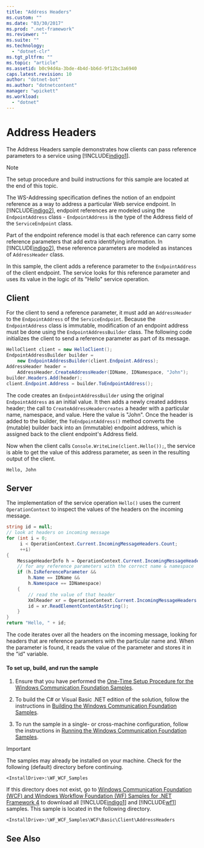 ```yaml
---
title: "Address Headers"
ms.custom: ""
ms.date: "03/30/2017"
ms.prod: ".net-framework"
ms.reviewer: ""
ms.suite: ""
ms.technology: 
  - "dotnet-clr"
ms.tgt_pltfrm: ""
ms.topic: "article"
ms.assetid: b0c94d4a-3bde-4b4d-bb6d-9f12bc3a6940
caps.latest.revision: 10
author: "dotnet-bot"
ms.author: "dotnetcontent"
manager: "wpickett"
ms.workload: 
  - "dotnet"
---
```

# Address Headers
The Address Headers sample demonstrates how clients can pass reference parameters to a service using [!INCLUDE[indigo1](../../../../includes/indigo1-md.md)].  
  
> [!NOTE]
>  The setup procedure and build instructions for this sample are located at the end of this topic.  
  
 The WS-Addressing specification defines the notion of an endpoint reference as a way to address a particular Web service endpoint. In [!INCLUDE[indigo2](../../../../includes/indigo2-md.md)], endpoint references are modeled using the `EndpointAddress` class - `EndpointAddress` is the type of the Address field of the `ServiceEndpoint` class.  
  
 Part of the endpoint reference model is that each reference can carry some reference parameters that add extra identifying information. In [!INCLUDE[indigo2](../../../../includes/indigo2-md.md)], these reference parameters are modeled as instances of `AddressHeader` class.  
  
 In this sample, the client adds a reference parameter to the `EndpointAddress` of the client endpoint. The service looks for this reference parameter and uses its value in the logic of its "Hello" service operation.  
  
## Client  
 For the client to send a reference parameter, it must add an `AddressHeader` to the `EndpointAddress` of the `ServiceEndpoint`. Because the `EndpointAddress` class is immutable, modification of an endpoint address must be done using the `EndpointAddressBuilder` class. The following code initializes the client to send a reference parameter as part of its message.  
  
```csharp   
HelloClient client = new HelloClient();  
EndpointAddressBuilder builder =   
    new EndpointAddressBuilder(client.Endpoint.Address);  
AddressHeader header =   
    AddressHeader.CreateAddressHeader(IDName, IDNamespace, "John");  
builder.Headers.Add(header);  
client.Endpoint.Address = builder.ToEndpointAddress();  
```  
  
 The code creates an `EndpointAddressBuilder` using the original `EndpointAddress` as an initial value. It then adds a newly created address header; the call to `CreateAddressHeadercreates` a header with a particular name, namespace, and value. Here the value is "John". Once the header is added to the builder, the `ToEndpointAddress()` method converts the (mutable) builder back into an (immutable) endpoint address, which is assigned back to the client endpoint's Address field.  
  
 Now when the client calls `Console.WriteLine(client.Hello());`, the service is able to get the value of this address parameter, as seen in the resulting output of the client.  
  
 `Hello, John`  
  
## Server  
 The implementation of the service operation `Hello()` uses the current `OperationContext` to inspect the values of the headers on the incoming message.  
  
```csharp   
string id = null;  
// look at headers on incoming message  
for (int i = 0;   
     i < OperationContext.Current.IncomingMessageHeaders.Count;   
     ++i)  
{  
    MessageHeaderInfo h = OperationContext.Current.IncomingMessageHeaders[i];  
    // for any reference parameters with the correct name & namespace  
    if (h.IsReferenceParameter &&   
        h.Name == IDName &&   
        h.Namespace == IDNamespace)  
    {  
        // read the value of that header  
        XmlReader xr = OperationContext.Current.IncomingMessageHeaders.GetReaderAtHeader(i);  
        id = xr.ReadElementContentAsString();  
    }  
}  
return "Hello, " + id;  
```  
  
 The code iterates over all the headers on the incoming message, looking for headers that are reference parameters with the particular name and. When the parameter is found, it reads the value of the parameter and stores it in the "id" variable.  
  
#### To set up, build, and run the sample  
  
1.  Ensure that you have performed the [One-Time Setup Procedure for the Windows Communication Foundation Samples](../../../../docs/framework/wcf/samples/one-time-setup-procedure-for-the-wcf-samples.md).  
  
2.  To build the C# or Visual Basic .NET edition of the solution, follow the instructions in [Building the Windows Communication Foundation Samples](../../../../docs/framework/wcf/samples/building-the-samples.md).  
  
3.  To run the sample in a single- or cross-machine configuration, follow the instructions in [Running the Windows Communication Foundation Samples](../../../../docs/framework/wcf/samples/running-the-samples.md).  
  
> [!IMPORTANT]
>  The samples may already be installed on your machine. Check for the following (default) directory before continuing.  
>   
>  `<InstallDrive>:\WF_WCF_Samples`  
>   
>  If this directory does not exist, go to [Windows Communication Foundation (WCF) and Windows Workflow Foundation (WF) Samples for .NET Framework 4](http://go.microsoft.com/fwlink/?LinkId=150780) to download all [!INCLUDE[indigo1](../../../../includes/indigo1-md.md)] and [!INCLUDE[wf1](../../../../includes/wf1-md.md)] samples. This sample is located in the following directory.  
>   
>  `<InstallDrive>:\WF_WCF_Samples\WCF\Basic\Client\AddressHeaders`  
  
## See Also
